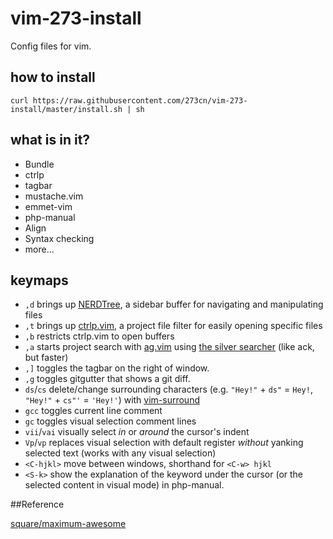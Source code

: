 # vim-273-install

Config files for vim. 
## how to install

`curl https://raw.githubusercontent.com/273cn/vim-273-install/master/install.sh | sh`

## what is in it?

*    Bundle
*    ctrlp
*    tagbar
*    mustache.vim
*    emmet-vim
*    php-manual
*    Align
*    Syntax checking
*    more...


## keymaps

* `,d` brings up [NERDTree](https://github.com/scrooloose/nerdtree), a sidebar buffer for navigating and manipulating files
* `,t` brings up [ctrlp.vim](https://github.com/kien/ctrlp.vim), a project file filter for easily opening specific files
* `,b` restricts ctrlp.vim to open buffers
* `,a` starts project search with [ag.vim](https://github.com/rking/ag.vim) using [the silver searcher](https://github.com/ggreer/the_silver_searcher) (like ack, but faster)
* `,]` toggles the tagbar on the right of window.
* `,g` toggles gitgutter that shows a git diff.
* `ds`/`cs` delete/change surrounding characters (e.g. `"Hey!"` + `ds"` = `Hey!`, `"Hey!"` + `cs"'` = `'Hey!'`) with [vim-surround](https://github.com/tpope/vim-surround)
* `gcc` toggles current line comment
* `gc` toggles visual selection comment lines
* `vii`/`vai` visually select *in* or *around* the cursor's indent
* `Vp`/`vp` replaces visual selection with default register *without* yanking selected text (works with any visual selection)
* `<C-hjkl>` move between windows, shorthand for `<C-w> hjkl`
* `<S-k>` show the explanation of the keyword under the cursor (or the selected content in visual mode) in php-manual.

##Reference

[square/maximum-awesome](https://github.com/square/maximum-awesome)

